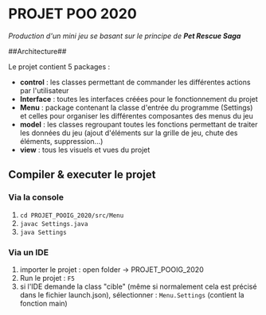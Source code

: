 # PROJET POO 2020

*Production d'un mini jeu se basant sur le principe de **Pet Rescue Saga***


##Architecture##

Le projet contient 5 packages :
 - **control** : les classes permettant de commander les différentes actions par l'utilisateur
 - **Interface** : toutes les interfaces créées pour le fonctionnement du projet
 - **Menu** : package contenant la classe d'entrée du programme (Settings) et celles pour organiser les différentes composantes des menus du jeu
 - **model** : les classes regroupant toutes les fonctions permettant de traiter les données du jeu (ajout d'éléments sur la grille de jeu, chute des éléments, suppression...)  
 - **view** : tous les visuels et vues du projet


## Compiler & executer le projet


### Via la console

1. ``cd PROJET_POOIG_2020/src/Menu``
2. ``javac Settings.java``
3. ``java Settings``

### Via un IDE

1. importer le projet : open folder -> PROJET_POOIG_2020
2. Run le projet : ``F5`` 
3. si l'IDE demande la class "cible" (même si normalement cela est précisé dans le fichier launch.json), sélectionner : ``Menu.Settings`` (contient la fonction main)